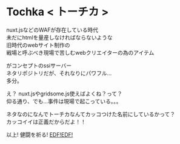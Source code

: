 # Tochka < トーチカ >

nuxt.jsなどのWAFが存在している時代  
未だにhtmlを量産しなければならないような  
旧時代のwebサイト制作の  
戦場と呼ぶべき現場で苦しむwebクリエイターの為のアイテム  
  
がコンセプトのssiサーバー  
ネタリポジトリだが、それなりにパワフル...  
多分。
  
え？ nuxt.jsやgridsome.js使えばよくね？って？  
仰る通り、でも...事件は現場で起こっている。。。  

ネタなのになんでトーチカなんてカッコつけた名前にしているかって？  
カッコイイは正義だからだよ！！  
  
以上!
健闘を祈る!
[EDF!EDF!](https://i.imgur.com/sB47Xdo.jpg "EDF!EDF!")

